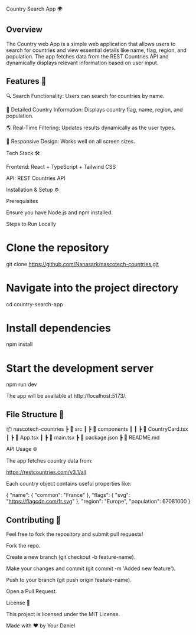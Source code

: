 Country Search App 🌍

## Overview

The Country web App is a simple web application that allows users to search for countries and view essential details like name, flag, region, and population. The app fetches data from the REST Countries API and dynamically displays relevant information based on user input.

## Features 🚀

🔍 Search Functionality: Users can search for countries by name.

📌 Detailed Country Information: Displays country flag, name, region, and population.

🌎 Real-Time Filtering: Updates results dynamically as the user types.

🎨 Responsive Design: Works well on all screen sizes.

Tech Stack 🛠️

Frontend: React + TypeScript + Tailwind CSS

API: REST Countries API

Installation & Setup ⚙️

Prerequisites

Ensure you have Node.js and npm installed.

Steps to Run Locally

# Clone the repository

git clone https://github.com/Nanasark/nascotech-countries.git
# Navigate into the project directory

cd country-search-app

# Install dependencies

npm install

# Start the development server

npm run dev

The app will be available at http://localhost:5173/.

## File Structure 📂

📦 nascotech-countries
┣ 📂 src
┃ ┣ 📂 components
┃ ┃ ┣ 📜 CountryCard.tsx
┃ ┣ 📜 App.tsx
┃ ┣ 📜 main.tsx
┣ 📜 package.json
┣ 📜 README.md


API Usage 🌐 

The app fetches country data from:

https://restcountries.com/v3.1/all

Each country object contains useful properties like:

{
"name": { "common": "France" },
"flags": { "svg": "https://flagcdn.com/fr.svg" },
"region": "Europe",
"population": 67081000
}

## Contributing 🤝

Feel free to fork the repository and submit pull requests!

Fork the repo.

Create a new branch (git checkout -b feature-name).

Make your changes and commit (git commit -m 'Added new feature').

Push to your branch (git push origin feature-name).

Open a Pull Request.

License 📜

This project is licensed under the MIT License.

Made with ❤️ by Your Daniel
